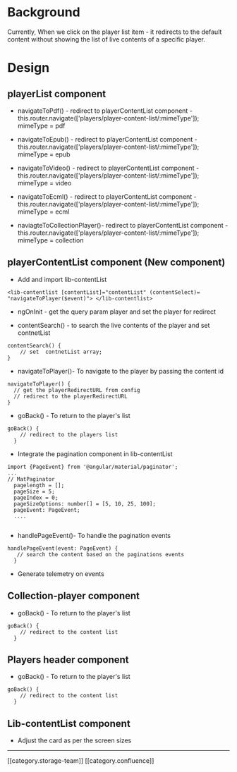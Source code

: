 
# Background 
Currently, When we click on the player list item - it redirects to the default content without showing the list of live contents of a specific player.


# Design

## playerList component

* navigateToPdf() -  redirect to playerContentList component - this.router.navigate(\['players/player-content-list/:mimeType']); mimeType = pdf


* navigateToEpub() - redirect to playerContentList component - this.router.navigate(\['players/player-content-list/:mimeType']); mimeType = epub


* navigateToVideo() - redirect to playerContentList component - this.router.navigate(\['players/player-content-list/:mimeType']); mimeType = video


* navigateToEcml() - redirect to playerContentList component - this.router.navigate(\['players/player-content-list/:mimeType']); mimeType = ecml


* naviagteToCollectionPlayer()- redirect to playerContentList component - this.router.navigate(\['players/player-content-list/:mimeType']); mimeType = collection




## playerContentList component  (New component)

* Add and import lib-contentList




```
<lib-contentlist [contentList]="contentList" (contentSelect)= "navigateToPlayer($event)"> </lib-contentlist>
```

* ngOnInit - get the query param player and set the player for redirect


* contentSearch() - to search the live contents of the player and set contnetList




```
contentSearch() {
    // set  contnetList array;
}
```

* navigateToPlayer()- To navigate to the player by passing the content id




```
navigateToPlayer() {
  // get the playerRedirectURL from config
  // redirect to the playerRedirectURL
}
```

* goBack() - To return to the player's list




```
goBack() {
    // redirect to the players list
  }
```

* Integrate the pagination component in lib-contentList




```
import {PageEvent} from '@angular/material/paginator';
...
// MatPaginator
  pagelength = [];
  pageSize = 5;
  pageIndex = 0;
  pageSizeOptions: number[] = [5, 10, 25, 100];
  pageEvent: PageEvent;
  ....
  
```

* handlePageEvent()- To handle the pagination events




```
handlePageEvent(event: PageEvent) {
   // search the content based on the paginations events
  }
```

* Generate telemetry on events 




## Collection-player component

* goBack() - To return to the player's list




```
goBack() {
    // redirect to the content list
  }
```

## Players header component

* goBack() - To return to the player's list




```
goBack() {
    // redirect to the content list
  }
```

## Lib-contentList component

* Adjust the card as per the screen sizes





*****

[[category.storage-team]] 
[[category.confluence]] 
